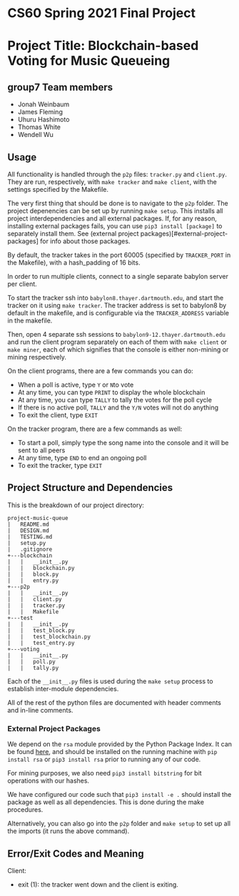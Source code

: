 # CS60 Spring 2021 Final Project
# Project Title: Blockchain-based Voting for Music Queueing
## group7 Team members
- Jonah Weinbaum
- James Fleming
- Uhuru Hashimoto
- Thomas White
- Wendell Wu

## Usage
All functionality is handled through the `p2p` files: `tracker.py` and
`client.py`. They are run, respectively, with `make tracker` and
`make client`, with the settings specified by the Makefile.

The very first thing that should be done is to navigate to the `p2p`
folder. The project depenencies can be set up by running `make setup`. This installs
all project interdependencies and all external packages. If, for any reason,
installing external packages fails, you can use `pip3 install [package]` to
separately install them. See (external project packages)[#external-project-packages]
for info about those packages.

By default, the tracker takes in the port 60005 (specified by
`TRACKER_PORT` in the Makefile), with a hash_padding of 16 bits.

In order to run multiple clients, connect to a single separate
babylon server per client.

To start the tracker ssh into
`babylon8.thayer.dartmouth.edu`, and start the tracker on it using
`make tracker`. The tracker address is set to babylon8 by default
in the makefile, and is configurable via the `TRACKER_ADDRESS`
variable in the makefile.

Then, open 4 separate ssh sessions to `babylon9-12.thayer.dartmouth.edu`
and run the client program separately on each of them with `make client` or `make miner`,
each of which signifies that the console is either non-mining or mining respectively.

On the client programs, there are a few commands you can do:
 - When a poll is active, type `Y` or `N`to vote
 - At any time, you can type `PRINT` to display the whole blockchain
 - At any time, you can type `TALLY` to tally the votes for the poll cycle
 - If there is no active poll, `TALLY` and the `Y/N` votes will not do anything
 - To exit the client, type `EXIT`

On the tracker program, there are a few commands as well:
- To start a poll, simply type the song name into the console and it will be sent to all peers
- At any time, type `END` to end an ongoing poll
- To exit the tracker, type `EXIT`

## Project Structure and Dependencies
This is the breakdown of our project directory:
```
project-music-queue
|	README.md
|	DESIGN.md
|   TESTING.md
|	setup.py
|	.gitignore
+---blockchain
|	|	__init__.py
|	|	blockchain.py
|	|	block.py
|	|	entry.py
+---p2p
|	|   __init__.py
|	|	client.py
|	|	tracker.py
|	|   Makefile
+---test
|	|	__init__.py
|	|	test_block.py
|	|   test_blockchain.py
|	|   test_entry.py
+---voting
|	|	__init__.py
|	|   poll.py
|	|   tally.py
```
Each of the `__init__.py` files is used during the `make setup` process
to establish inter-module dependencies.

All of the rest of the python files are documented with header comments
and in-line comments.

### External Project Packages
We depend on the `rsa` module provided by the Python Package Index.
It can be found [here](https://pypi.org/project/rsa/), and should be
installed on the running machine with `pip install rsa` or
`pip3 install rsa` prior to running any of our code.

For mining purposes, we also need `pip3 install bitstring` for bit
operations with our hashes.

We have configured our code such that `pip3 install -e .` should install
the package as well as all dependencies. This is done during the make
procedures.

Alternatively, you can also go into the `p2p` folder and `make setup` to
set up all the imports (it runs the above command).

## Error/Exit Codes and Meaning
Client:
 - exit (1): the tracker went down and the client is exiting.
